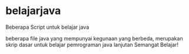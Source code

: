 # belajarjava
Beberapa Script untuk belajar java

beberapa file java yang mempunyai kegunaan yang berbeda, merupakan skrip dasar untuk belajar pemrograman java lanjutan
Semangat Belajar!

